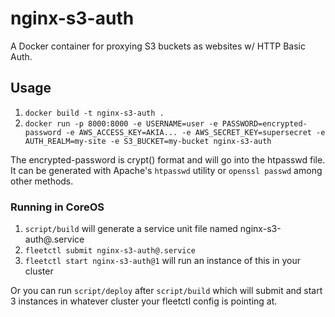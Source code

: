 # nginx-s3-auth

A Docker container for proxying S3 buckets as websites w/ HTTP Basic Auth.

## Usage

1. `docker build -t nginx-s3-auth .`
1. `docker run -p 8000:8000 -e USERNAME=user -e PASSWORD=encrypted-password -e AWS_ACCESS_KEY=AKIA... -e AWS_SECRET_KEY=supersecret -e AUTH_REALM=my-site -e S3_BUCKET=my-bucket nginx-s3-auth`

The encrypted-password is crypt() format and will go into the htpasswd file.
It can be generated with Apache's `htpasswd` utility or `openssl passwd` among
other methods.

### Running in CoreOS

1. `script/build` will generate a service unit file named nginx-s3-auth@.service
1. `fleetctl submit nginx-s3-auth@.service`
1. `fleetctl start nginx-s3-auth@1` will run an instance of this in your cluster

Or you can run `script/deploy` after `script/build` which will submit and start
3 instances in whatever cluster your fleetctl config is pointing at.
